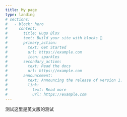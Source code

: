 ```yaml
---
title: My page
type: landing
# sections:
#   - block: hero
#     content:
#       title: Hugo Blox
#       text: Build your site with blocks 🧱
#       primary_action:
#         text: Get Started
#         url: https://example.com
#         icon: sparkles
#       secondary_action:
#         text: Read the docs
#         url: https://example.com
#       announcement:
#         text: Announcing the release of version 1.
#         link:
#           text: Read more
#           url: https://example.com
---
```


测试这里是英文版的测试
